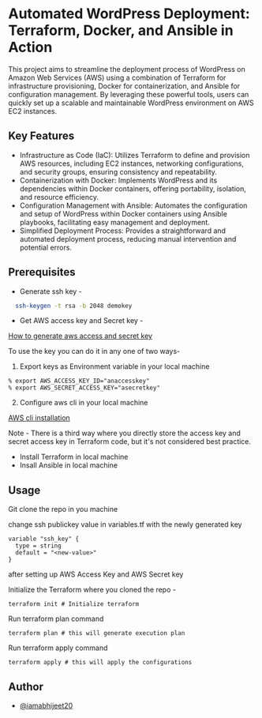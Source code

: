 
# Automated WordPress Deployment: Terraform, Docker, and Ansible in Action

This project aims to streamline the deployment process of WordPress on Amazon Web Services (AWS) using a combination of Terraform for infrastructure provisioning, Docker for containerization, and Ansible for configuration management. By leveraging these powerful tools, users can quickly set up a scalable and maintainable WordPress environment on AWS EC2 instances.


## Key Features

- Infrastructure as Code (IaC): Utilizes Terraform to define and provision AWS resources, including EC2 instances, networking configurations, and security groups, ensuring consistency and repeatability.
- Containerization with Docker: Implements WordPress and its dependencies within Docker containers, offering portability, isolation, and resource efficiency.
- Configuration Management with Ansible: Automates the configuration and setup of WordPress within Docker containers using Ansible playbooks, facilitating easy management and deployment.
- Simplified Deployment Process: Provides a straightforward and automated deployment process, reducing manual intervention and potential errors.


## Prerequisites

- Generate ssh key -

```bash
  ssh-keygen -t rsa -b 2048 demokey 
```
- Get AWS access key and Secret key -

[How to generate aws access and secret key](https://docs.aws.amazon.com/IAM/latest/UserGuide/id_credentials_access-keys.html)

To use the key you can do it in any one of two ways-

1) Export keys as Environment variable in your local machine
```
% export AWS_ACCESS_KEY_ID="anaccesskey"
% export AWS_SECRET_ACCESS_KEY="asecretkey"
```
2) Configure aws cli in your local machine

[AWS cli installation](https://aws.amazon.com/cli/)

Note - There is a third way where you directly store the access key and secret access key in Terraform code, but it's not considered best practice.

- Install Terraform in local machine
- Insall Ansible in local machine

## Usage

Git clone the repo in you machine 

change ssh publickey value in variables.tf with the newly generated key 

```
variable "ssh_key" {
  type = string
  default = "<new-value>"
}
```
after setting up AWS Access Key and AWS Secret key

Initialize the Terraform where you cloned the repo - 

```
terraform init # Initialize terraform
```
Run terraform plan command 

```
terraform plan # this will generate execution plan 
```

Run terraform apply command 

```
terraform apply # this will apply the configurations
```


## Author

- [@iamabhijeet20](https://github.com/iamabhijeet20)

